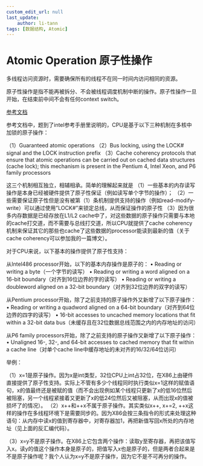 ```yaml
---
custom_edit_url: null
last_update:
    author: li-tann
tags: [数据结构, Atomic]
---
```


# Atomic Operation 原子性操作

多线程访问资源时，需要确保所有的线程不在同一时间内访问相同的资源。

原子性操作是指不能再被拆分、不会被线程调度机制中断的操作。原子性操作一旦开始，在结束前中间不会有任何context switch。

[参考文档](https://blog.csdn.net/rain_qingtian/article/details/11020827)

参考文档中，题到了intel参考手册里说明的，CPU是基于以下三种机制在多核中加锁的原子操作：

（1）Guaranteed atomic operations
（2）Bus locking, using the LOCK# signal and the LOCK instruction prefix
（3）Cache coherency protocols that ensure that atomic operations can be carried out on cached data structures (cache lock); this mechanism is present in the Pentium 4, Intel Xeon, and P6 family processors

这三个机制相互独立，相辅相承。简单的理解起来就是
（1）一些基本的内存读写操作是本身已经被硬件提供了原子性保证（例如读写单个字节的操作）；
（2）一些需要保证原子性但是没有被第（1）条机制提供支持的操作（例如read-modify-write）可以通过使用”LOCK#”来锁定总线，从而保证操作的原子性
（3）因为很多内存数据是已经存放在L1/L2 cache中了，对这些数据的原子操作只需要与本地的cache打交道，而不需要与总线打交道，所以CPU就提供了cache coherency机制来保证其它的那些也cache了这些数据的processor能读到最新的值（关于cache coherency可以参加我的一篇博文）。

 对于CPU来说，以下基本的操作提供了原子性支持：

从Intel486 processor开始，以下的基本内存操作是原子的：
• Reading or writing a byte（一个字节的读写）
• Reading or writing a word aligned on a 16-bit boundary（对齐到16位边界的字的读写）
• Reading or writing a doubleword aligned on a 32-bit boundary（对齐到32位边界的双字的读写）

从Pentium processor开始，除了之前支持的原子操作外又新增了以下原子操作：
• Reading or writing a quadword aligned on a 64-bit boundary（对齐到64位边界的四字的读写）
• 16-bit accesses to uncached memory locations that fit within a 32-bit data bus（未缓存且在32位数据总线范围之内的内存地址的访问）

从P6 family processors开始，除了之前支持的原子操作又新增了以下原子操作：
• Unaligned 16-, 32-, and 64-bit accesses to cached memory that fit within a cache line（对单个cache line中缓存地址的未对齐的16/32/64位访问）

举例：

（1）x=1是原子操作。因为x是int类型，32位CPU上int占32位，在X86上由硬件直接提供了原子性支持。实际上不管有多少个线程同时执行类似x=1这样的赋值语句，x的值最终还是被赋的值（而不会出现例如某个线程只更新了x的低16位然后被阻塞，另一个线程紧接着又更新了x的低24位然后又被阻塞，从而出现x的值被损坏了的情况）。
（2）x++和++x不属于原子操作。其实类似x++, x+=2, ++x这样的操作在多线程环境下是需要同步的。因为X86会按三条指令的形式来处理这种语句：从内存中读x的值到寄存器中，对寄存器加1，再把新值写回x所处的内存地址（见上面的反汇编代码）。

（3）x=y不是原子操作。在X86上它包含两个操作：读取y至寄存器，再把该值写入x。读y的值这个操作本身是原子的，把值写入x也是原子的，但是两者合起来是不是原子操作呢？我个人认为x=y不是原子操作，因为它不是不可再分的操作。
